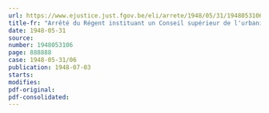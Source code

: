 ```yaml
---
url: https://www.ejustice.just.fgov.be/eli/arrete/1948/05/31/1948053106/justel
title-fr: "Arrêté du Régent instituant un Conseil supérieur de l'urbanisme"
date: 1948-05-31
source:
number: 1948053106
page: 888888
case: 1948-05-31/06
publication: 1948-07-03
starts:
modifies:
pdf-original:
pdf-consolidated:
---
```


